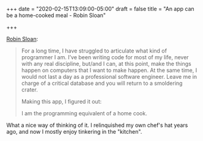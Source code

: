 +++
date = "2020-02-15T13:09:00-05:00"
draft = false
title = "An app can be a home-cooked meal - Robin Sloan"

+++

[Robin Sloan](https://www.robinsloan.com/notes/home-cooked-app/#cooking-at-home):

> For a long time, I have struggled to articulate what kind of programmer I am. I’ve been writing code for most of my life, never with any real discipline, but/and I can, at this point, make the things happen on computers that I want to make happen. At the same time, I would not last a day as a professional software engineer. Leave me in charge of a critical database and you will return to a smoldering crater.
>
> Making this app, I figured it out:
>
> I am the programming equivalent of a home cook.

What a nice way of thinking of it. I relinquished my own chef's hat years ago,
and now I mostly enjoy tinkering in the "kitchen".
